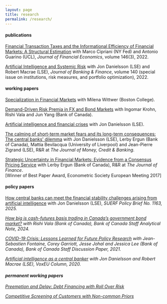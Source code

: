 ```yaml
---
layout: page
title: research
permalink: /research/
---
```


#### publications

[Financial Transaction Taxes and the Informational Efficiency of Financial Markets: A Structural Estimation](https://www.sciencedirect.com/science/article/abs/pii/S0304405X22000940) with Marco Cipriani (NY Fed) and Antonio Guarino (UCL), <em>Journal of Financial Economics</em>, volume 146(3), 2022.

[Artificial Intelligence and Systemic Risk](https://www.sciencedirect.com/science/article/pii/S0378426621002466) with Jon Danielsson (LSE) and Robert Macrae (LSE), <em>Journal of Banking & Finance</em>, volume 140 (special issue on institutions, risk measures, and portfolio optimization), 2022.

#### working papers

[Specialization in Financial Markets](https://papers.ssrn.com/sol3/papers.cfm?abstract_id=5083905) with Milena Wittwer (Boston College).

[Demand-Driven Risk Premia in FX and Bond Markets](https://papers.ssrn.com/sol3/papers.cfm?abstract_id=5095671) with Ingomar Krohn, Rishi Vala and Jun Yang (Bank of Canada).

[Artificial intelligence and financial crises](https://papers.ssrn.com/sol3/papers.cfm?abstract_id=4903998) with Jon Danielsson (LSE).

[The calming of short-term market fears and its long-term consequences: The central banks' dilemma](https://authe.github.io/assets/MarketFears_FedCrisisActions.pdf) with Jon Danielsson (LSE), Lerby Ergun (Bank of Canada), Mattia Bevilacqua (University of Liverpool) and Jean-Pierre Zigrand (LSE), R&R at <em>The Journal of Money, Credit & Banking</em>.

[Strategic Uncertainty in Financial Markets: Evidence from a Consensus Pricing Service](https://authe.github.io/assets/StrategicUncertaintyOTCMarkets.pdf) with Lerby Ergun (Bank of Canada), R&R at <em>The Journal of Finance</em>.<br>
[Winner of Best Paper Award, Econometric Society European Meeting 2017]


#### policy papers

[How central banks can meet the financial stability challenges arising from artificial intelligence](https://www.suerf.org/publications/suerf-policy-notes-and-briefs/how-central-banks-can-meet-the-financial-stability-challenges-arising-from-artificial-intelligence/) with Jon Danielsson (LSE), <em>SUERF Policy Brief No. 1163<em>, 2025.

[How big is cash-futures basis trading in Canada’s government bond market?](https://www.bankofcanada.ca/2024/06/staff-analytical-note-2024-16/) with Rishi Vala (Bank of Canada), <em>Bank of Canada Staff Analytical Note<em>, 2024.

[COVID-19 Crisis: Lessons Learned for Future Policy Research](https://www.bankofcanada.ca/2021/02/staff-discussion-paper-2021-2/) with Jean-Sebastien Fontaine, Corey Garriott, Jesse Johal and Jessica Lee (Bank of Canada), <em>Bank of Canada Staff Discussion Paper<em>, 2021.

[Artificial intelligence as a central banker](https://cepr.org/voxeu/columns/artificial-intelligence-central-banker) with Jon Danielsson and Robert Macrae (LSE), <em>VoxEU Column<em>, 2020. 


#### permanent working papers

[Preemption and Delay: Debt Financing with Roll Over Risk](https://authe.github.io/assets/RunsSocialLearning_Uthemann.pdf)

[Competitive Screening of Customers with Non-common Priors](https://authe.github.io/assets/screening_ncp.pdf)